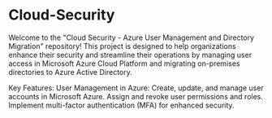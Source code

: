 # Cloud-Security
Welcome to the "Cloud Security - Azure User Management and Directory Migration" repository! This project is designed to help organizations enhance their security and streamline their operations by managing user access in Microsoft Azure Cloud Platform and migrating on-premises directories to Azure Active Directory.

Key Features:
User Management in Azure:
Create, update, and manage user accounts in Microsoft Azure.
Assign and revoke user permissions and roles.
Implement multi-factor authentication (MFA) for enhanced security.
